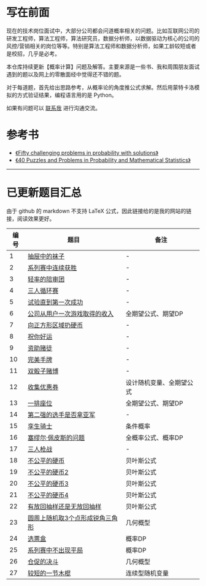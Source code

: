# 写在前面

现在的技术岗位面试中，大部分公司都会问道概率相关的问题。比如互联网公司的研发工程师，算法工程师，算法研究员，数据分析师，以数据驱动为核心的公司的风控/营销相关的岗位等等。特别是算法工程师和数据分析师，如果工龄较短或者是校招，几乎是必考。

本仓库持续更新【概率计算】问题及解答。主要来源是一些书、我和周围朋友面试遇到的题以及网上的零散面经中觉得还不错的题。

对于每道题，首先给出思路参考，从概率论的角度推公式求解。然后用蒙特卡洛模拟的方式验证结果，编程语言用的是 Python。

如果有问题可以 [联系我](https://chengzhaoxi.xyz/algorithm_tss/index.html) 进行沟通交流。

# 参考书

- [《Fifty challenging problems in probability with solutions》](https://book.douban.com/subject/2193302/)
- [《40 Puzzles and Problems in Probability and Mathematical Statistics》](https://book.douban.com/subject/10124106/)

---

# 已更新题目汇总

由于 github 的 markdown 不支持 LaTeX 公式，因此链接给的是我的网站的链接，阅读效果更好。

| 编号 | 题目                                                                     | 备注                     |
| --   | --                                                                       | -                        |
| 1    | [抽屉中的袜子](https://chengzhaoxi.xyz/5b96d3b7.html)                    | -                        |
| 2    | [系列赛中连续获胜](https://chengzhaoxi.xyz/7baa7d02.html)                | -                        |
| 3    | [轻率的陪审团](https://chengzhaoxi.xyz/562429f2.html)                    | -                        |
| 4    | [三人循环赛](https://chengzhaoxi.xyz/5ddc2958.html)                      | -                        |
| 5    | [试验直到第一次成功](https://chengzhaoxi.xyz/a8fe89ba.html)              | -                        |
| 6    | [公司从用户一次游戏取得的收入](https://chengzhaoxi.xyz/cbac9217.html)    | 全期望公式、期望DP       |
| 7    | [向正方形区域扔硬币](https://chengzhaoxi.xyz/ecb676f8.html)              | -                        |
| 8    | [祝你好运](https://chengzhaoxi.xyz/997685ba.html)                        | -                        |
| 9    | [资助赌徒](https://chengzhaoxi.xyz/b39ddb37.html)                        | -                        |
| 10   | [完美手牌](https://chengzhaoxi.xyz/c5969f62.html)                        | -                        |
| 11   | [双骰子赌博](https://chengzhaoxi.xyz/d8864c7f.html)                      | -                        |
| 12   | [收集优惠券](https://chengzhaoxi.xyz/3b094aed.html)                      | 设计随机变量、全期望公式 |
| 13   | [一排座位](https://chengzhaoxi.xyz/45af2f3.html)                         | 全期望公式、期望DP       |
| 14   | [第二强的选手是否拿亚军](https://chengzhaoxi.xyz/26b83c46.html)          | -                        |
| 15   | [孪生骑士](https://chengzhaoxi.xyz/9e8462fe.html)                        | 条件概率                 |
| 16   | [塞缪尔·佩皮斯的问题](https://chengzhaoxi.xyz/f7d03b7c.html)             | 全概率公式、概率DP       |
| 17   | [三人枪战](https://chengzhaoxi.xyz/6e9feb0d.html)                        | -                        |
| 18   | [不公平的硬币](https://chengzhaoxi.xyz/52c92ad.html)                     | 贝叶斯公式               |
| 19   | [不公平的硬币2](https://chengzhaoxi.xyz/b2b74dca.html)                   | 贝叶斯公式               |
| 20   | [不公平的硬币3](https://chengzhaoxi.xyz/c5b07d5c.html)                   | 贝叶斯公式               |
| 21   | [不公平的硬币4](https://chengzhaoxi.xyz/5bd4e8ff.html)                   | 贝叶斯公式               |
| 22   | [有放回抽样还是无放回抽样](https://chengzhaoxi.xyz/f905bb10.html)        | 贝叶斯公式               |
| 23   | [圆周上随机取3个点形成锐角三角形](https://chengzhaoxi.xyz/19bd5f5f.html) | 几何概型                 |
| 24   | [选票盒](https://chengzhaoxi.xyz/f0f7c7a1.html)                          | 概率DP                   |
| 25   | [系列赛中不出现平局](https://chengzhaoxi.xyz/8d5da794.html)              | 概率DP                   |
| 26   | [仓促的决斗](https://chengzhaoxi.xyz/e72d925c.html)                      | 几何概型                 |
| 27   | [较短的一节木棍](https://chengzhaoxi.xyz/ca9456d5.html)                  | 连续型随机变量           |


